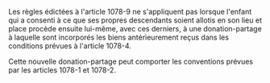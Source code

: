 Les règles édictées à l'article 1078-9 ne s'appliquent pas lorsque l'enfant qui a consenti à ce que ses propres descendants soient allotis en son lieu et place procède ensuite lui-même, avec ces derniers, à une donation-partage à laquelle sont incorporés les biens antérieurement reçus dans les conditions prévues à l'article 1078-4.

Cette nouvelle donation-partage peut comporter les conventions prévues par les articles 1078-1 et 1078-2.
